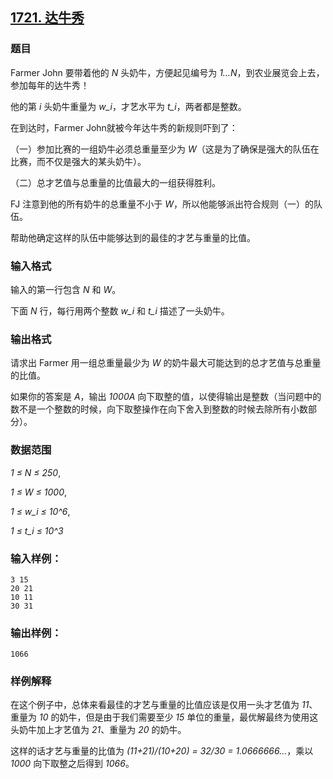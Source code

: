 ## [1721. 达牛秀](https://www.acwing.com/problem/content/1723/)

### 题目

Farmer John 要带着他的 *N* 头奶牛，方便起见编号为 *1…N*，到农业展览会上去，参加每年的达牛秀！

他的第 *i* 头奶牛重量为 *w_i*，才艺水平为 *t_i*，两者都是整数。

在到达时，Farmer John就被今年达牛秀的新规则吓到了：

（一）参加比赛的一组奶牛必须总重量至少为 *W*（这是为了确保是强大的队伍在比赛，而不仅是强大的某头奶牛）。

（二）总才艺值与总重量的比值最大的一组获得胜利。

FJ 注意到他的所有奶牛的总重量不小于 *W*，所以他能够派出符合规则（一）的队伍。

帮助他确定这样的队伍中能够达到的最佳的才艺与重量的比值。

### 输入格式

输入的第一行包含 *N* 和 *W*。

下面 *N* 行，每行用两个整数 *w_i* 和 *t_i* 描述了一头奶牛。

### 输出格式

请求出 Farmer 用一组总重量最少为 *W* 的奶牛最大可能达到的总才艺值与总重量的比值。

如果你的答案是 *A*，输出 *1000A* 向下取整的值，以使得输出是整数（当问题中的数不是一个整数的时候，向下取整操作在向下舍入到整数的时候去除所有小数部分）。

### 数据范围

*1 ≤ N ≤ 250*,

*1 ≤ W ≤ 1000*,

*1 ≤ w_i ≤ 10^6*,

*1 ≤ t_i ≤ 10^3*

### 输入样例：

```
3 15
20 21
10 11
30 31
```

### 输出样例：

```
1066
```

### 样例解释

在这个例子中，总体来看最佳的才艺与重量的比值应该是仅用一头才艺值为 *11*、重量为 *10* 的奶牛，但是由于我们需要至少 *15* 单位的重量，最优解最终为使用这头奶牛加上才艺值为 *21*、重量为 *20* 的奶牛。

这样的话才艺与重量的比值为 *(11+21)/(10+20) = 32/30 = 1.0666666…*，乘以 *1000* 向下取整之后得到 *1066*。
